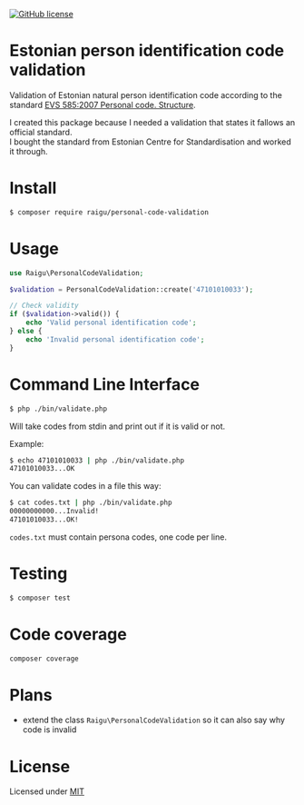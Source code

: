 [![GitHub license](https://img.shields.io/github/license/raigu/personal-code-validation)](LICENSE.md)

# Estonian person identification code validation

Validation of Estonian natural person identification code according to the 
standard [EVS 585:2007 Personal code. Structure](https://www.evs.ee/products/evs-585-2007).

I created this package because I needed a validation that states it fallows an official standard.  
I bought the standard from Estonian Centre for Standardisation and worked it through. 

# Install 

````bash
$ composer require raigu/personal-code-validation
````

# Usage 

```php
use Raigu\PersonalCodeValidation;

$validation = PersonalCodeValidation::create('47101010033');

// Check validity
if ($validation->valid()) {
    echo 'Valid personal identification code';
} else {
    echo 'Invalid personal identification code';  
}
```

# Command Line Interface

```bash
$ php ./bin/validate.php
```

Will take codes from stdin and print out if it is valid or not.

Example:
 
```bash
$ echo 47101010033 | php ./bin/validate.php
47101010033...OK
```

You can validate codes in a file this way:

```bash
$ cat codes.txt | php ./bin/validate.php 
00000000000...Invalid!
47101010033...OK!
```

`codes.txt` must contain persona codes, one code per line.

# Testing

```bash
$ composer test
```

# Code coverage

```bash
composer coverage
```

# Plans

* extend the class `Raigu\PersonalCodeValidation` so it can also say why code is invalid

# License

Licensed under [MIT](LICENSE.md)
